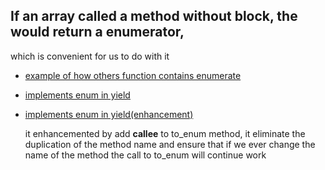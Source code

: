 ## If an array called a method without block, the would return a enumerator,
which is convenient for us to do with it


* [example of how others function contains enumerate](064_yield_or_enumerate.rb)

* [implements enum in yield](064_yield_or_enumerate1.rb)
* [implements enum in yield(enhancement)](064_yield_or_enumerate2.rb)
   
   it enhancemented by add __callee__ to to_enum method, it eliminate the
   duplication of the method name and ensure that if we ever change the name of
   the method the call to to_enum will continue work
